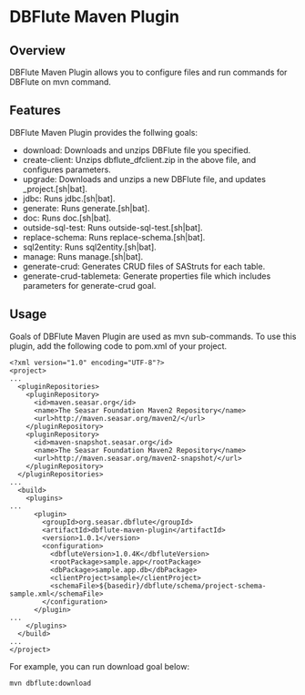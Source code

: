 DBFlute Maven Plugin
====================

## Overview

DBFlute Maven Plugin allows you to configure files and run commands for DBFlute on mvn command.

## Features

DBFlute Maven Plugin provides the follwing goals:

* download: Downloads and unzips DBFlute file you specified.
* create-client: Unzips dbflute_dfclient.zip in the above file, and configures parameters.
* upgrade: Downloads and unzips a new DBFlute file, and updates _project.[sh|bat].
* jdbc: Runs jdbc.[sh|bat].
* generate: Runs generate.[sh|bat].
* doc: Runs doc.[sh|bat].
* outside-sql-test: Runs outside-sql-test.[sh|bat].
* replace-schema: Runs replace-schema.[sh|bat].
* sql2entity: Runs sql2entity.[sh|bat].
* manage: Runs manage.[sh|bat].
* generate-crud: Generates CRUD files of SAStruts for each table.
* generate-crud-tablemeta: Generate properties file which includes parameters for generate-crud goal.

## Usage

Goals of DBFlute Maven Plugin are used as mvn sub-commands. 
To use this plugin, add the following code to pom.xml of your project.

    <?xml version="1.0" encoding="UTF-8"?>
    <project>
    ...
      <pluginRepositories>
        <pluginRepository>
          <id>maven.seasar.org</id>
          <name>The Seasar Foundation Maven2 Repository</name>
          <url>http://maven.seasar.org/maven2/</url>
        </pluginRepository>
        <pluginRepository>
          <id>maven-snapshot.seasar.org</id>
          <name>The Seasar Foundation Maven2 Repository</name>
          <url>http://maven.seasar.org/maven2-snapshot/</url>
        </pluginRepository>
      </pluginRepositories>
    ...
      <build>
        <plugins>
    ...
          <plugin>
            <groupId>org.seasar.dbflute</groupId>
            <artifactId>dbflute-maven-plugin</artifactId>
            <version>1.0.1</version>
            <configuration>
              <dbfluteVersion>1.0.4K</dbfluteVersion>
              <rootPackage>sample.app</rootPackage>
              <dbPackage>sample.app.db</dbPackage>
              <clientProject>sample</clientProject>
              <schemaFile>${basedir}/dbflute/schema/project-schema-sample.xml</schemaFile>
            </configuration>
          </plugin>
    ...
        </plugins>
      </build>
    ...
    </project>

For example, you can run download goal below:

    mvn dbflute:download

